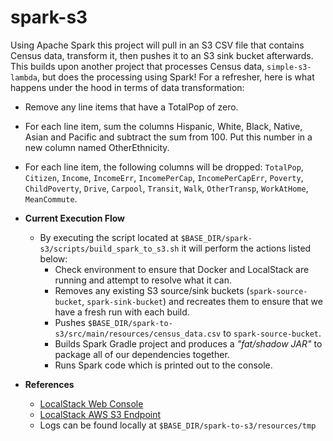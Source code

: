 # spark-s3
Using Apache Spark this project will pull in an S3 CSV file that contains Census data, transform it, then pushes it to an S3 sink bucket afterwards. This builds upon another project that processes Census data, `simple-s3-lambda`, but does the processing using Spark! For a refresher, here is what happens under the hood in terms of data transformation:
- Remove any line items that have a TotalPop of zero.
- For each line item, sum the columns Hispanic, White, Black, Native, Asian and Pacific and subtract the sum from 100. Put this number in a new column named OtherEthnicity.
- For each line item, the following columns will be dropped: `TotalPop`, `Citizen`, `Income`, `IncomeErr`, `IncomePerCap`, `IncomePerCapErr`, `Poverty`, `ChildPoverty`, `Drive`, `Carpool`, `Transit`, `Walk`, `OtherTransp`, `WorkAtHome`, `MeanCommute`.

- **Current Execution Flow**
  - By executing the script located at `$BASE_DIR/spark-s3/scripts/build_spark_to_s3.sh` it will perform the actions listed below:
    - Check environment to ensure that Docker and LocalStack are running and attempt to resolve what it can.
    - Removes any existing S3 source/sink buckets (`spark-source-bucket`, `spark-sink-bucket`) and recreates them to ensure that we have a fresh run with each build.
    - Pushes `$BASE_DIR/spark-to-s3/src/main/resources/census_data.csv` to `spark-source-bucket`.
    - Builds Spark Gradle project and produces a _"fat/shadow JAR"_ to package all of our dependencies together.
    - Runs Spark code which is printed out to the console.
- **References**
  - [LocalStack Web Console](http://localhost:8080)
  - [LocalStack AWS S3 Endpoint](http://localhost:4572)
  - Logs can be found locally at `$BASE_DIR/spark-to-s3/resources/tmp`
